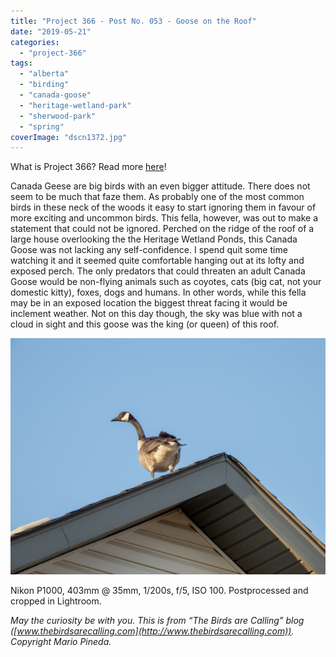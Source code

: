 ```yaml
---
title: "Project 366 - Post No. 053 - Goose on the Roof"
date: "2019-05-21"
categories: 
  - "project-366"
tags: 
  - "alberta"
  - "birding"
  - "canada-goose"
  - "heritage-wetland-park"
  - "sherwood-park"
  - "spring"
coverImage: "dscn1372.jpg"
---
```


What is Project 366? Read more [here](https://thebirdsarecalling.com/2019/03/29/project-366/)!

Canada Geese are big birds with an even bigger attitude. There does not seem to be much that faze them. As probably one of the most common birds in these neck of the woods it easy to start ignoring them in favour of more exciting and uncommon birds. This fella, however, was out to make a statement that could not be ignored. Perched on the ridge of the roof of a large house overlooking the the Heritage Wetland Ponds, this Canada Goose was not lacking any self-confidence. I spend quit some time watching it and it seemed quite comfortable hanging out at its lofty and exposed perch. The only predators that could threaten an adult Canada Goose would be non-flying animals such as coyotes, cats (big cat, not your domestic kitty), foxes, dogs and humans. In other words, while this fella may be in an exposed location the biggest threat facing it would be inclement weather. Not on this day though, the sky was blue with not a cloud in sight and this goose was the king (or queen) of this roof.

![](images/dscn1372.jpg)

Nikon P1000, 403mm @ 35mm, 1/200s, f/5, ISO 100. Postprocessed and cropped in Lightroom.

_May the curiosity be with you. This is from “The Birds are Calling” blog ([www.thebirdsarecalling.com](http://www.thebirdsarecalling.com)). Copyright Mario Pineda._
